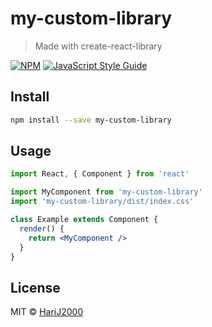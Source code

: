 # my-custom-library

> Made with create-react-library

[![NPM](https://img.shields.io/npm/v/my-custom-library.svg)](https://www.npmjs.com/package/my-custom-library) [![JavaScript Style Guide](https://img.shields.io/badge/code_style-standard-brightgreen.svg)](https://standardjs.com)

## Install

```bash
npm install --save my-custom-library
```

## Usage

```jsx
import React, { Component } from 'react'

import MyComponent from 'my-custom-library'
import 'my-custom-library/dist/index.css'

class Example extends Component {
  render() {
    return <MyComponent />
  }
}
```

## License

MIT © [HariJ2000](https://github.com/HariJ2000)

